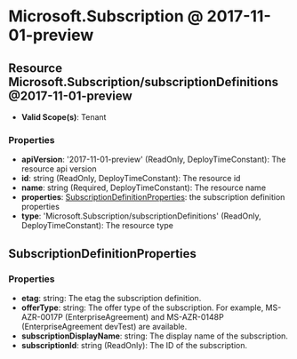 # Microsoft.Subscription @ 2017-11-01-preview

## Resource Microsoft.Subscription/subscriptionDefinitions@2017-11-01-preview
* **Valid Scope(s)**: Tenant
### Properties
* **apiVersion**: '2017-11-01-preview' (ReadOnly, DeployTimeConstant): The resource api version
* **id**: string (ReadOnly, DeployTimeConstant): The resource id
* **name**: string (Required, DeployTimeConstant): The resource name
* **properties**: [SubscriptionDefinitionProperties](#subscriptiondefinitionproperties): the subscription definition properties
* **type**: 'Microsoft.Subscription/subscriptionDefinitions' (ReadOnly, DeployTimeConstant): The resource type

## SubscriptionDefinitionProperties
### Properties
* **etag**: string: The etag the subscription definition.
* **offerType**: string: The offer type of the subscription. For example, MS-AZR-0017P (EnterpriseAgreement) and MS-AZR-0148P (EnterpriseAgreement devTest) are available.
* **subscriptionDisplayName**: string: The display name of the subscription.
* **subscriptionId**: string (ReadOnly): The ID of the subscription.

